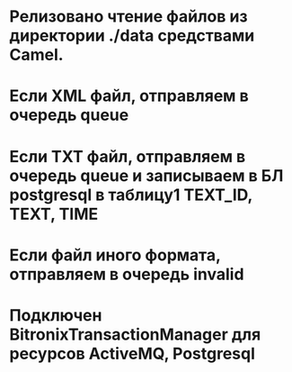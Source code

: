 # Релизовано чтение файлов из директории ./data средствами Сamel. 
# Если XML файл, отправляем в очередь queue
# Если TXT файл, отправляем в очередь queue и записываем в БЛ postgresql в таблицу1 TEXT_ID, TEXT, TIME
# Если файл иного формата, отправляем в очередь invalid
# Подключен BitronixTransactionManager для ресурсов ActiveMQ, Postgresql

